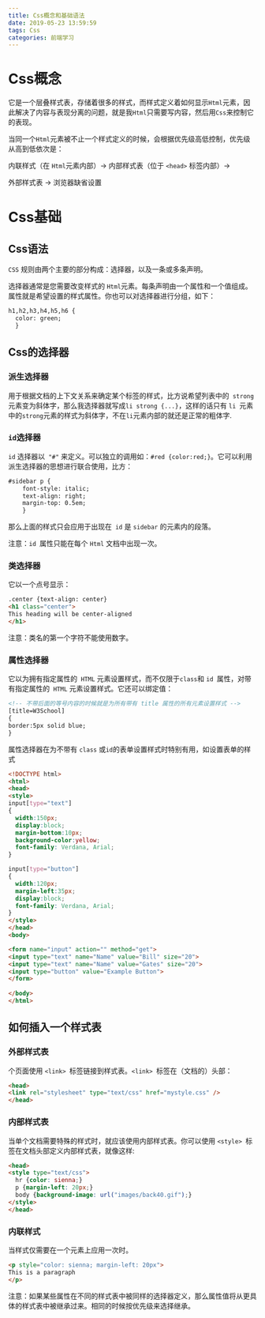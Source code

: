 ```yaml
---
title: Css概念和基础语法
date: 2019-05-23 13:59:59
tags: Css
categories: 前端学习
---
```


# Css概念

它是一个层叠样式表，存储着很多的样式，而样式定义着如何显示`Html`元素，因此解决了内容与表现分离的问题，就是我`Html`只需要写内容，然后用`Css`来控制它的表现。

当同一个`Html`元素被不止一个样式定义的时候，会根据优先级高低控制，优先级从高到低依次是：

内联样式（在 `Html`元素内部）-> 内部样式表（位于 `<head>` 标签内部）->

外部样式表 -> 浏览器缺省设置

# Css基础

## Css语法

`CSS` 规则由两个主要的部分构成：选择器，以及一条或多条声明。

选择器通常是您需要改变样式的 `Html`元素。每条声明由一个属性和一个值组成。属性就是希望设置的样式属性。你也可以对选择器进行分组，如下：

```html
h1,h2,h3,h4,h5,h6 {
  color: green;
  }
```

## Css的选择器

### 派生选择器

用于根据文档的上下文关系来确定某个标签的样式，比方说希望列表中的` strong`元素变为斜体字，那么我选择器就写成`li strong {...}`，这样的话只有 `li `元素中的`strong`元素的样式为斜体字，不在`li`元素内部的就还是正常的粗体字.

### `id`选择器

`id` 选择器以` "#"` 来定义。可以独立的调用如：`#red {color:red;}`。它可以利用派生选择器的思想进行联合使用，比方：

```html
#sidebar p {
	font-style: italic;
	text-align: right;
	margin-top: 0.5em;
	}
```

那么上面的样式只会应用于出现在` id` 是 `sidebar` 的元素内的段落。

注意：`id `属性只能在每个 `Html` 文档中出现一次。

### 类选择器

它以一个点号显示：

```html
.center {text-align: center}
<h1 class="center">
This heading will be center-aligned
</h1>
```

注意：类名的第一个字符不能使用数字。

### 属性选择器

它以为拥有指定属性的` HTML` 元素设置样式，而不仅限于` class `和 `id `属性，对带有指定属性的` HTML` 元素设置样式。它还可以绑定值：

```html
<!-- 不带后面的等号内容的时候就是为所有带有 title 属性的所有元素设置样式 -->
[title=W3School]
{
border:5px solid blue;
}
```

属性选择器在为不带有 `class` 或` id `的表单设置样式时特别有用，如设置表单的样式

```html
<!DOCTYPE html>
<html>
<head>
<style>
input[type="text"]
{
  width:150px;
  display:block;
  margin-bottom:10px;
  background-color:yellow;
  font-family: Verdana, Arial;
}

input[type="button"]
{
  width:120px;
  margin-left:35px;
  display:block;
  font-family: Verdana, Arial;
}
</style>
</head>
<body>

<form name="input" action="" method="get">
<input type="text" name="Name" value="Bill" size="20">
<input type="text" name="Name" value="Gates" size="20">
<input type="button" value="Example Button">
</form>
    
</body>
</html>

```

## 如何插入一个样式表

### 外部样式表

个页面使用 `<link> `标签链接到样式表。`<link> `标签在（文档的）头部：

```html
<head>
<link rel="stylesheet" type="text/css" href="mystyle.css" />
</head>
```

### 内部样式表

当单个文档需要特殊的样式时，就应该使用内部样式表。你可以使用 `<style> `标签在文档头部定义内部样式表，就像这样:

```html
<head>
<style type="text/css">
  hr {color: sienna;}
  p {margin-left: 20px;}
  body {background-image: url("images/back40.gif");}
</style>
</head>
```

### 内联样式

当样式仅需要在一个元素上应用一次时。

```html
<p style="color: sienna; margin-left: 20px">
This is a paragraph
</p>
```

注意：如果某些属性在不同的样式表中被同样的选择器定义，那么属性值将从更具体的样式表中被继承过来。相同的时候按优先级来选择继承。